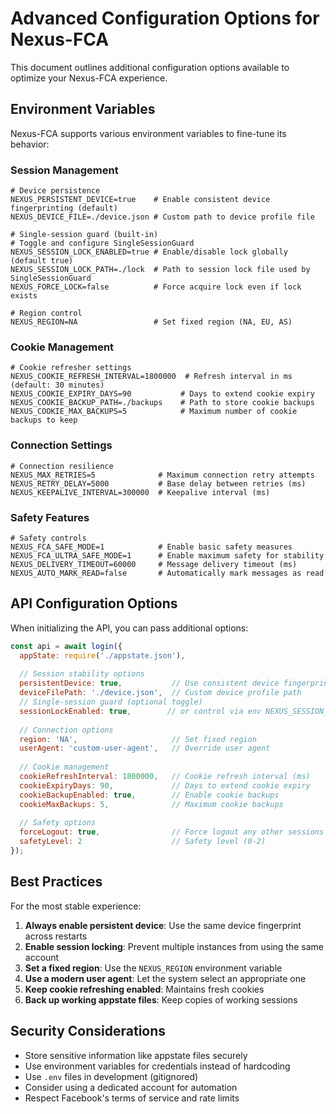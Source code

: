 # Advanced Configuration Options for Nexus-FCA

This document outlines additional configuration options available to optimize your Nexus-FCA experience.

## Environment Variables

Nexus-FCA supports various environment variables to fine-tune its behavior:

### Session Management

```
# Device persistence
NEXUS_PERSISTENT_DEVICE=true    # Enable consistent device fingerprinting (default)
NEXUS_DEVICE_FILE=./device.json # Custom path to device profile file

# Single-session guard (built-in)
# Toggle and configure SingleSessionGuard
NEXUS_SESSION_LOCK_ENABLED=true # Enable/disable lock globally (default true)
NEXUS_SESSION_LOCK_PATH=./lock  # Path to session lock file used by SingleSessionGuard
NEXUS_FORCE_LOCK=false          # Force acquire lock even if lock exists

# Region control
NEXUS_REGION=NA                 # Set fixed region (NA, EU, AS)
```

### Cookie Management

```
# Cookie refresher settings
NEXUS_COOKIE_REFRESH_INTERVAL=1800000  # Refresh interval in ms (default: 30 minutes)
NEXUS_COOKIE_EXPIRY_DAYS=90           # Days to extend cookie expiry
NEXUS_COOKIE_BACKUP_PATH=./backups    # Path to store cookie backups
NEXUS_COOKIE_MAX_BACKUPS=5            # Maximum number of cookie backups to keep
```

### Connection Settings

```
# Connection resilience
NEXUS_MAX_RETRIES=5              # Maximum connection retry attempts
NEXUS_RETRY_DELAY=5000           # Base delay between retries (ms)
NEXUS_KEEPALIVE_INTERVAL=300000  # Keepalive interval (ms)
```

### Safety Features

```
# Safety controls
NEXUS_FCA_SAFE_MODE=1            # Enable basic safety measures
NEXUS_FCA_ULTRA_SAFE_MODE=1      # Enable maximum safety for stability
NEXUS_DELIVERY_TIMEOUT=60000     # Message delivery timeout (ms)
NEXUS_AUTO_MARK_READ=false       # Automatically mark messages as read
```

## API Configuration Options

When initializing the API, you can pass additional options:

```javascript
const api = await login({
  appState: require('./appstate.json'),
  
  // Session stability options
  persistentDevice: true,           // Use consistent device fingerprinting
  deviceFilePath: './device.json',  // Custom device profile path
  // Single-session guard (optional toggle)
  sessionLockEnabled: true,        // or control via env NEXUS_SESSION_LOCK_ENABLED
  
  // Connection options
  region: 'NA',                     // Set fixed region
  userAgent: 'custom-user-agent',   // Override user agent
  
  // Cookie management
  cookieRefreshInterval: 1800000,   // Cookie refresh interval (ms)
  cookieExpiryDays: 90,             // Days to extend cookie expiry
  cookieBackupEnabled: true,        // Enable cookie backups
  cookieMaxBackups: 5,              // Maximum cookie backups
  
  // Safety options
  forceLogout: true,                // Force logout any other sessions
  safetyLevel: 2                    // Safety level (0-2)
});
```

## Best Practices

For the most stable experience:

1. **Always enable persistent device**: Use the same device fingerprint across restarts
2. **Enable session locking**: Prevent multiple instances from using the same account
3. **Set a fixed region**: Use the `NEXUS_REGION` environment variable
4. **Use a modern user agent**: Let the system select an appropriate one
5. **Keep cookie refreshing enabled**: Maintains fresh cookies
6. **Back up working appstate files**: Keep copies of working sessions

## Security Considerations

- Store sensitive information like appstate files securely
- Use environment variables for credentials instead of hardcoding
- Use `.env` files in development (gitignored)
- Consider using a dedicated account for automation
- Respect Facebook's terms of service and rate limits
